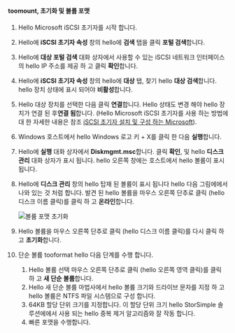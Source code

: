 <!--author=SharS last changed: 9/17/15-->

#### <a name="toomount-initialize-and-format-a-volume"></a>toomount, 초기화 및 볼륨 포맷
1. Hello Microsoft iSCSI 초기자를 시작 합니다.
2. Hello에 **iSCSI 초기자 속성** 창의 hello에 **검색** 탭을 클릭 **포털 검색**합니다.
3. Hello에 **대상 포털 검색** 대화 상자에서 사용할 수 있는 iSCSI 네트워크 인터페이스의 hello IP 주소를 제공 하 고 클릭 **확인**합니다. 
4. Hello에 **iSCSI 초기자 속성** 창의 hello에 **대상** 탭, 찾기 hello **대상 검색**합니다. hello 장치 상태에 표시 되어야 **비활성**합니다.
5. Hello 대상 장치를 선택한 다음 클릭 **연결**합니다. Hello 상태도 변경 해야 hello 장치가 연결 된 후**연결 됨**합니다. (Hello Microsoft iSCSI 초기자를 사용 하는 방법에 대 한 자세한 내용은 참조 [iSCSI 초기자 설치 및 구성 하는 Microsoft][1]).
6. Windows 호스트에서 hello Windows 로고 키 + X를 클릭 한 다음 **실행**합니다. 
7. Hello에 **실행** 대화 상자에서 **Diskmgmt.msc**합니다. 클릭 **확인**, 및 hello **디스크 관리** 대화 상자가 표시 됩니다. hello 오른쪽 창에는 호스트에서 hello 볼륨이 표시 됩니다.
8. Hello에 **디스크 관리** 창의 hello 탑재 된 볼륨이 표시 됩니다 hello 다음 그림에에서 나와 있는 것 처럼 합니다. 발견 된 hello 볼륨을 마우스 오른쪽 단추로 클릭 (hello 디스크 이름 클릭)를 클릭 하 고 **온라인**합니다.
   
     ![볼륨 포맷 초기화](./media/storsimple-8000-mount-initialize-format-volume/step7initializeformatvolume.png) 
9. Hello 볼륨을 마우스 오른쪽 단추로 클릭 (hello 디스크 이름 클릭)를 다시 클릭 하 고 **초기화**합니다.
10. 단순 볼륨 tooformat hello 다음 단계를 수행 합니다.
    
    1. Hello 볼륨 선택 마우스 오른쪽 단추로 클릭 (hello 오른쪽 영역 클릭)를 클릭 하 고 **새 단순 볼륨**합니다.
    2. Hello 새 단순 볼륨 마법사에서 hello 볼륨 크기와 드라이브 문자를 지정 하 고 hello 볼륨은 NTFS 파일 시스템으로 구성 합니다.
    3. 64KB 할당 단위 크기를 지정합니다. 이 할당 단위 크기 hello StorSimple 솔루션에에서 사용 되는 hello 중복 제거 알고리즘와 잘 작동 합니다.
    4. 빠른 포맷을 수행합니다.

<!--Link references-->
[1]: https://technet.microsoft.com/library/ee338480(WS.10).aspx
